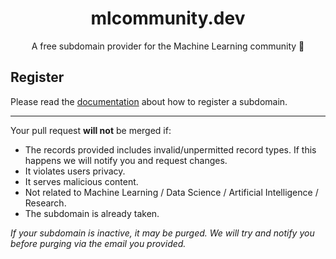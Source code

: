 <h1 align="center">mlcommunity.dev</h1>

<p align="center">
A free subdomain provider for the Machine Learning community 🚀
</p>

## Register

Please read the [documentation](https://ddns.mlcommunity.dev) about how to register a subdomain.

---

Your pull request **will not** be merged if:
- The records provided includes invalid/unpermitted record types. If this happens we will notify you and request changes.
- It violates users privacy.
- It serves malicious content.
- Not related to Machine Learning / Data Science / Artificial Intelligence / Research.
- The subdomain is already taken.

*If your subdomain is inactive, it may be purged. We will try and notify you before purging via the email you provided.*

